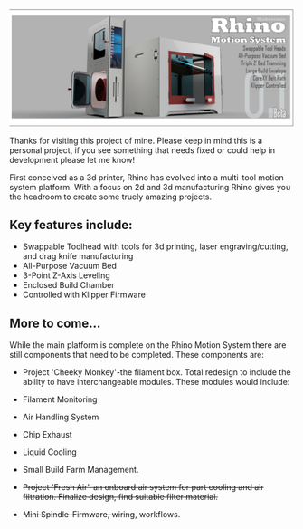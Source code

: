 ![Rhino Motion System](https://github.com/Makersmic/Rhino-3d-Printer/blob/main/Literature/Welcome%20Graphic.jpg)

Thanks for visiting this project of mine.  Please keep in mind this is a personal project, if you see something that needs fixed or could help in development please let me know!

First conceived as a 3d printer, Rhino has evolved into a multi-tool motion system platform.  With a focus on 2d and 3d manufacturing Rhino gives you the headroom to create some truely amazing projects.  

## Key features include:
- Swappable Toolhead with tools for 3d printing, laser engraving/cutting, and drag knife manufacturing
- All-Purpose Vacuum Bed
- 3-Point Z-Axis Leveling
- Enclosed Build Chamber
- Controlled with Klipper Firmware

## More to come...
While the main platform is complete on the Rhino Motion System there are still components that need to be completed.  These components are:
- Project 'Cheeky Monkey'-the filament box.  Total redesign to include the ability to have interchangeable modules.  These modules would include:
- Filament Monitoring
- Air Handling System
- Chip Exhaust
- Liquid Cooling
- Small Build Farm Management.

- ~~Project 'Fresh Air'-an onboard air system for part cooling and air filtration.  Finalize design, find suitable filter material.~~
- ~~Mini Spindle-Firmware, wiring~~, workflows.

